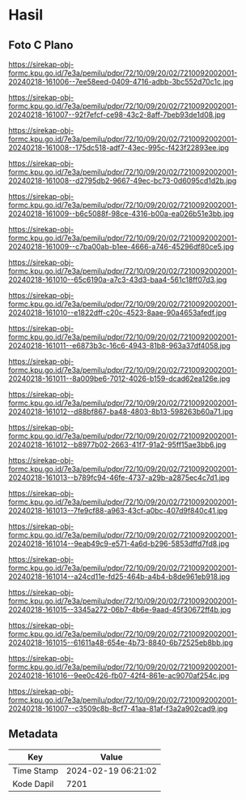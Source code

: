 # Hasil

## Foto C Plano

https://sirekap-obj-formc.kpu.go.id/7e3a/pemilu/pdpr/72/10/09/20/02/7210092002001-20240218-161006--7ee58eed-0409-4716-adbb-3bc552d70c1c.jpg

https://sirekap-obj-formc.kpu.go.id/7e3a/pemilu/pdpr/72/10/09/20/02/7210092002001-20240218-161007--92f7efcf-ce98-43c2-8aff-7beb93de1d08.jpg

https://sirekap-obj-formc.kpu.go.id/7e3a/pemilu/pdpr/72/10/09/20/02/7210092002001-20240218-161008--175dc518-adf7-43ec-995c-f423f22893ee.jpg

https://sirekap-obj-formc.kpu.go.id/7e3a/pemilu/pdpr/72/10/09/20/02/7210092002001-20240218-161008--d2795db2-9667-49ec-bc73-0d6095cd1d2b.jpg

https://sirekap-obj-formc.kpu.go.id/7e3a/pemilu/pdpr/72/10/09/20/02/7210092002001-20240218-161009--b6c5088f-98ce-4316-b00a-ea026b51e3bb.jpg

https://sirekap-obj-formc.kpu.go.id/7e3a/pemilu/pdpr/72/10/09/20/02/7210092002001-20240218-161009--c7ba00ab-b1ee-4666-a746-45296df80ce5.jpg

https://sirekap-obj-formc.kpu.go.id/7e3a/pemilu/pdpr/72/10/09/20/02/7210092002001-20240218-161010--65c6190a-a7c3-43d3-baa4-561c18ff07d3.jpg

https://sirekap-obj-formc.kpu.go.id/7e3a/pemilu/pdpr/72/10/09/20/02/7210092002001-20240218-161010--e1822dff-c20c-4523-8aae-90a4653afedf.jpg

https://sirekap-obj-formc.kpu.go.id/7e3a/pemilu/pdpr/72/10/09/20/02/7210092002001-20240218-161011--e6873b3c-16c6-4943-81b8-963a37df4058.jpg

https://sirekap-obj-formc.kpu.go.id/7e3a/pemilu/pdpr/72/10/09/20/02/7210092002001-20240218-161011--8a009be6-7012-4026-b159-dcad62ea126e.jpg

https://sirekap-obj-formc.kpu.go.id/7e3a/pemilu/pdpr/72/10/09/20/02/7210092002001-20240218-161012--d88bf867-ba48-4803-8b13-598263b60a71.jpg

https://sirekap-obj-formc.kpu.go.id/7e3a/pemilu/pdpr/72/10/09/20/02/7210092002001-20240218-161012--b8977b02-2663-41f7-91a2-95ff15ae3bb6.jpg

https://sirekap-obj-formc.kpu.go.id/7e3a/pemilu/pdpr/72/10/09/20/02/7210092002001-20240218-161013--b789fc94-46fe-4737-a29b-a2875ec4c7d1.jpg

https://sirekap-obj-formc.kpu.go.id/7e3a/pemilu/pdpr/72/10/09/20/02/7210092002001-20240218-161013--7fe9cf88-a963-43cf-a0bc-407d9f840c41.jpg

https://sirekap-obj-formc.kpu.go.id/7e3a/pemilu/pdpr/72/10/09/20/02/7210092002001-20240218-161014--9eab49c9-e571-4a6d-b296-5853dffd7fd8.jpg

https://sirekap-obj-formc.kpu.go.id/7e3a/pemilu/pdpr/72/10/09/20/02/7210092002001-20240218-161014--a24cd11e-fd25-464b-a4b4-b8de961eb918.jpg

https://sirekap-obj-formc.kpu.go.id/7e3a/pemilu/pdpr/72/10/09/20/02/7210092002001-20240218-161015--3345a272-06b7-4b6e-9aad-45f30672ff4b.jpg

https://sirekap-obj-formc.kpu.go.id/7e3a/pemilu/pdpr/72/10/09/20/02/7210092002001-20240218-161015--61611a48-654e-4b73-8840-6b72525eb8bb.jpg

https://sirekap-obj-formc.kpu.go.id/7e3a/pemilu/pdpr/72/10/09/20/02/7210092002001-20240218-161016--9ee0c426-fb07-42f4-861e-ac9070af254c.jpg

https://sirekap-obj-formc.kpu.go.id/7e3a/pemilu/pdpr/72/10/09/20/02/7210092002001-20240218-161007--c3509c8b-8cf7-41aa-81af-f3a2a902cad9.jpg


## Metadata

| Key        | Value               |
| ---------- | ------------------- |
| Time Stamp | 2024-02-19 06:21:02 |
| Kode Dapil | 7201                |



